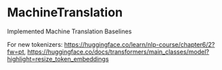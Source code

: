 # MachineTranslation
Implemented Machine Translation Baselines


For new tokenizers: https://huggingface.co/learn/nlp-course/chapter6/2?fw=pt, https://huggingface.co/docs/transformers/main_classes/model?highlight=resize_token_embeddings

